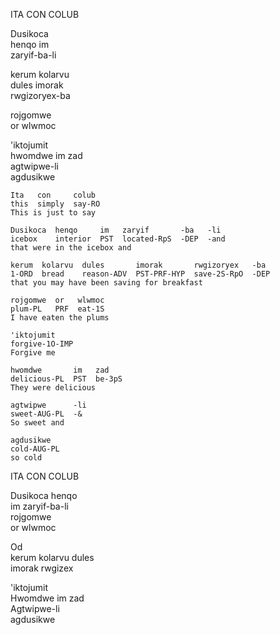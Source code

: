 ITA CON COLUB

Dusikoca  
henqo im  
zaryif-ba-li

kerum kolarvu  
dules imorak  
rwgizoryex-ba

rojgomwe  
or wlwmoc

'iktojumit  
hwomdwe im zad  
agtwipwe-li  
agdusikwe

```
Ita   con     colub
this  simply  say-RO
This is just to say

Dusikoca  henqo     im   zaryif       -ba   -li
icebox    interior  PST  located-RpS  -DEP  -and
that were in the icebox and

kerum  kolarvu  dules       imorak       rwgizoryex   -ba
1-ORD  bread    reason-ADV  PST-PRF-HYP  save-2S-RpO  -DEP
that you may have been saving for breakfast

rojgomwe  or   wlwmoc
plum-PL   PRF  eat-1S
I have eaten the plums

'iktojumit
forgive-1O-IMP
Forgive me

hwomdwe       im   zad
delicious-PL  PST  be-3pS
They were delicious

agtwipwe      -li
sweet-AUG-PL  -&
So sweet and

agdusikwe
cold-AUG-PL
so cold
```

ITA CON COLUB

Dusikoca henqo  
im zaryif-ba-li  
rojgomwe  
or wlwmoc

Od  
kerum kolarvu dules  
imorak rwgizex

'iktojumit  
Hwomdwe im zad  
Agtwipwe-li  
agdusikwe
